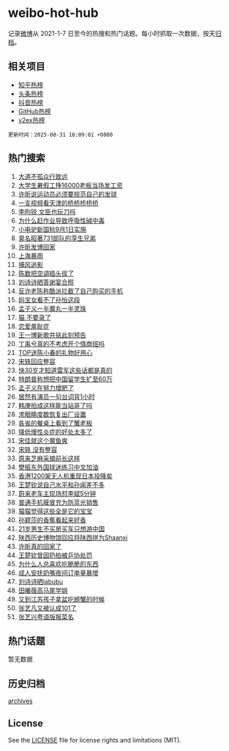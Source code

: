 # weibo-hot-hub

记录[微博](https://www.weibo.com)从 2021-1-7 日至今的热搜和热门话题。每小时抓取一次数据，按天[归档](archives)。

## 相关项目

- [知乎热榜](https://github.com/lonnyzhang423/zhihu-hot-hub)
- [头条热榜](https://github.com/lonnyzhang423/toutiao-hot-hub)
- [抖音热榜](https://github.com/lonnyzhang423/douyin-hot-hub)
- [GitHub热榜](https://github.com/lonnyzhang423/github-hot-hub)
- [v2ex热榜](https://github.com/lonnyzhang423/v2ex-hot-hub)


`更新时间：2025-08-31 18:09:01 +0800`

## 热门搜索

1. [大道不孤众行致远](https://m.weibo.cn/search?containerid=100103type%3D1%26t%3D10%26q%3D%23%E5%A4%A7%E9%81%93%E4%B8%8D%E5%AD%A4%E4%BC%97%E8%A1%8C%E8%87%B4%E8%BF%9C%23&stream_entry_id=51&isnewpage=1&extparam=seat%3D1%26stream_entry_id%3D51%26c_type%3D51%26filter_type%3Drealtimehot%26cate%3D10103%26dgr%3D0%26q%3D%2523%25E5%25A4%25A7%25E9%2581%2593%25E4%25B8%258D%25E5%25AD%25A4%25E4%25BC%2597%25E8%25A1%258C%25E8%2587%25B4%25E8%25BF%259C%2523%26pos%3D0%26display_time%3D1756634939%26pre_seqid%3D175663493971907043411)
1. [大学生暑假工挣16000老板当场发工资](https://m.weibo.cn/search?containerid=100103type%3D1%26t%3D10%26q%3D%23%E5%A4%A7%E5%AD%A6%E7%94%9F%E6%9A%91%E5%81%87%E5%B7%A5%E6%8C%A316000%E8%80%81%E6%9D%BF%E5%BD%93%E5%9C%BA%E5%8F%91%E5%B7%A5%E8%B5%84%23&stream_entry_id=31&isnewpage=1&extparam=seat%3D1%26realpos%3D1%26cate%3D5001%26flag%3D0%26lcate%3D5001%26pos%3D0%26stream_entry_id%3D31%26c_type%3D31%26dgr%3D0%26band_rank%3D1%26q%3D%2523%25E5%25A4%25A7%25E5%25AD%25A6%25E7%2594%259F%25E6%259A%2591%25E5%2581%2587%25E5%25B7%25A5%25E6%258C%25A316000%25E8%2580%2581%25E6%259D%25BF%25E5%25BD%2593%25E5%259C%25BA%25E5%258F%2591%25E5%25B7%25A5%25E8%25B5%2584%2523%26filter_type%3Drealtimehot%26display_time%3D1756634939%26pre_seqid%3D175663493971907043411)
1. [许昕说运动员必须要规范自己的发球](https://m.weibo.cn/search?containerid=100103type%3D1%26t%3D10%26q%3D%23%E8%AE%B8%E6%98%95%E8%AF%B4%E8%BF%90%E5%8A%A8%E5%91%98%E5%BF%85%E9%A1%BB%E8%A6%81%E8%A7%84%E8%8C%83%E8%87%AA%E5%B7%B1%E7%9A%84%E5%8F%91%E7%90%83%23&stream_entry_id=31&isnewpage=1&extparam=seat%3D1%26realpos%3D2%26cate%3D5001%26flag%3D0%26lcate%3D5001%26pos%3D1%26stream_entry_id%3D31%26c_type%3D31%26dgr%3D0%26band_rank%3D2%26q%3D%2523%25E8%25AE%25B8%25E6%2598%2595%25E8%25AF%25B4%25E8%25BF%2590%25E5%258A%25A8%25E5%2591%2598%25E5%25BF%2585%25E9%25A1%25BB%25E8%25A6%2581%25E8%25A7%2584%25E8%258C%2583%25E8%2587%25AA%25E5%25B7%25B1%25E7%259A%2584%25E5%258F%2591%25E7%2590%2583%2523%26filter_type%3Drealtimehot%26display_time%3D1756634939%26pre_seqid%3D175663493971907043411)
1. [一支视频看天津的桥桥桥桥桥](https://m.weibo.cn/search?containerid=100103type%3D1%26t%3D10%26q%3D%23%E4%B8%80%E6%94%AF%E8%A7%86%E9%A2%91%E7%9C%8B%E5%A4%A9%E6%B4%A5%E7%9A%84%E6%A1%A5%E6%A1%A5%E6%A1%A5%E6%A1%A5%E6%A1%A5%23&stream_entry_id=31&isnewpage=1&extparam=seat%3D1%26realpos%3D3%26cate%3D5001%26flag%3D0%26lcate%3D5001%26pos%3D2%26stream_entry_id%3D31%26c_type%3D31%26dgr%3D0%26band_rank%3D3%26q%3D%2523%25E4%25B8%2580%25E6%2594%25AF%25E8%25A7%2586%25E9%25A2%2591%25E7%259C%258B%25E5%25A4%25A9%25E6%25B4%25A5%25E7%259A%2584%25E6%25A1%25A5%25E6%25A1%25A5%25E6%25A1%25A5%25E6%25A1%25A5%25E6%25A1%25A5%2523%26filter_type%3Drealtimehot%26display_time%3D1756634939%26pre_seqid%3D175663493971907043411)
1. [李昀锐 文臣也玩刀吗](https://m.weibo.cn/search?containerid=100103type%3D1%26t%3D10%26q%3D%E6%9D%8E%E6%98%80%E9%94%90+%E6%96%87%E8%87%A3%E4%B9%9F%E7%8E%A9%E5%88%80%E5%90%97&stream_entry_id=31&isnewpage=1&extparam=seat%3D1%26realpos%3D4%26cate%3D5001%26flag%3D1%26lcate%3D5001%26pos%3D3%26stream_entry_id%3D31%26c_type%3D31%26dgr%3D0%26band_rank%3D4%26q%3D%25E6%259D%258E%25E6%2598%2580%25E9%2594%2590%2520%25E6%2596%2587%25E8%2587%25A3%25E4%25B9%259F%25E7%258E%25A9%25E5%2588%2580%25E5%2590%2597%26filter_type%3Drealtimehot%26display_time%3D1756634939%26pre_seqid%3D175663493971907043411)
1. [为什么赶作业导致呼吸性碱中毒](https://m.weibo.cn/search?containerid=100103type%3D1%26t%3D10%26q%3D%23%E4%B8%BA%E4%BB%80%E4%B9%88%E8%B5%B6%E4%BD%9C%E4%B8%9A%E5%AF%BC%E8%87%B4%E5%91%BC%E5%90%B8%E6%80%A7%E7%A2%B1%E4%B8%AD%E6%AF%92%23&stream_entry_id=31&isnewpage=1&extparam=seat%3D1%26realpos%3D5%26cate%3D5001%26flag%3D0%26lcate%3D5001%26pos%3D4%26stream_entry_id%3D31%26c_type%3D31%26dgr%3D0%26band_rank%3D5%26q%3D%2523%25E4%25B8%25BA%25E4%25BB%2580%25E4%25B9%2588%25E8%25B5%25B6%25E4%25BD%259C%25E4%25B8%259A%25E5%25AF%25BC%25E8%2587%25B4%25E5%2591%25BC%25E5%2590%25B8%25E6%2580%25A7%25E7%25A2%25B1%25E4%25B8%25AD%25E6%25AF%2592%2523%26filter_type%3Drealtimehot%26display_time%3D1756634939%26pre_seqid%3D175663493971907043411)
1. [小电驴新国标9月1日实施](https://m.weibo.cn/search?containerid=100103type%3D1%26t%3D10%26q%3D%23%E5%B0%8F%E7%94%B5%E9%A9%B4%E6%96%B0%E5%9B%BD%E6%A0%879%E6%9C%881%E6%97%A5%E5%AE%9E%E6%96%BD%23&stream_entry_id=31&isnewpage=1&extparam=seat%3D1%26realpos%3D6%26cate%3D5001%26flag%3D0%26lcate%3D5001%26pos%3D5%26stream_entry_id%3D31%26c_type%3D31%26dgr%3D0%26band_rank%3D6%26q%3D%2523%25E5%25B0%258F%25E7%2594%25B5%25E9%25A9%25B4%25E6%2596%25B0%25E5%259B%25BD%25E6%25A0%25879%25E6%259C%25881%25E6%2597%25A5%25E5%25AE%259E%25E6%2596%25BD%2523%26filter_type%3Drealtimehot%26display_time%3D1756634939%26pre_seqid%3D175663493971907043411)
1. [臭名昭著731部队的孪生兄弟](https://m.weibo.cn/search?containerid=100103type%3D1%26t%3D10%26q%3D%23%E8%87%AD%E5%90%8D%E6%98%AD%E8%91%97731%E9%83%A8%E9%98%9F%E7%9A%84%E5%AD%AA%E7%94%9F%E5%85%84%E5%BC%9F%23&stream_entry_id=31&isnewpage=1&extparam=seat%3D1%26realpos%3D7%26cate%3D5001%26flag%3D1%26lcate%3D5001%26pos%3D6%26stream_entry_id%3D31%26c_type%3D31%26dgr%3D0%26band_rank%3D7%26q%3D%2523%25E8%2587%25AD%25E5%2590%258D%25E6%2598%25AD%25E8%2591%2597731%25E9%2583%25A8%25E9%2598%259F%25E7%259A%2584%25E5%25AD%25AA%25E7%2594%259F%25E5%2585%2584%25E5%25BC%259F%2523%26filter_type%3Drealtimehot%26display_time%3D1756634939%26pre_seqid%3D175663493971907043411)
1. [许昕发博回家](https://m.weibo.cn/search?containerid=100103type%3D1%26t%3D10%26q%3D%23%E8%AE%B8%E6%98%95%E5%8F%91%E5%8D%9A%E5%9B%9E%E5%AE%B6%23&stream_entry_id=31&isnewpage=1&extparam=seat%3D1%26realpos%3D8%26cate%3D5001%26flag%3D0%26lcate%3D5001%26pos%3D7%26stream_entry_id%3D31%26c_type%3D31%26dgr%3D0%26band_rank%3D8%26q%3D%2523%25E8%25AE%25B8%25E6%2598%2595%25E5%258F%2591%25E5%258D%259A%25E5%259B%259E%25E5%25AE%25B6%2523%26filter_type%3Drealtimehot%26display_time%3D1756634939%26pre_seqid%3D175663493971907043411)
1. [上海暴雨](https://m.weibo.cn/search?containerid=100103type%3D1%26t%3D10%26q%3D%E4%B8%8A%E6%B5%B7%E6%9A%B4%E9%9B%A8&stream_entry_id=31&isnewpage=1&extparam=seat%3D1%26realpos%3D9%26cate%3D5001%26flag%3D0%26lcate%3D5001%26pos%3D8%26stream_entry_id%3D31%26c_type%3D31%26dgr%3D0%26band_rank%3D9%26q%3D%25E4%25B8%258A%25E6%25B5%25B7%25E6%259A%25B4%25E9%259B%25A8%26filter_type%3Drealtimehot%26display_time%3D1756634939%26pre_seqid%3D175663493971907043411)
1. [捕风追影](https://m.weibo.cn/search?containerid=100103type%3D1%26t%3D10%26q%3D%E6%8D%95%E9%A3%8E%E8%BF%BD%E5%BD%B1&stream_entry_id=31&isnewpage=1&extparam=seat%3D1%26realpos%3D10%26cate%3D5001%26flag%3D1%26lcate%3D5001%26pos%3D9%26stream_entry_id%3D31%26c_type%3D31%26dgr%3D0%26band_rank%3D10%26q%3D%25E6%258D%2595%25E9%25A3%258E%25E8%25BF%25BD%25E5%25BD%25B1%26filter_type%3Drealtimehot%26display_time%3D1756634939%26pre_seqid%3D175663493971907043411)
1. [陈数把空调插头拔了](https://m.weibo.cn/search?containerid=100103type%3D1%26t%3D10%26q%3D%23%E9%99%88%E6%95%B0%E6%8A%8A%E7%A9%BA%E8%B0%83%E6%8F%92%E5%A4%B4%E6%8B%94%E4%BA%86%23&stream_entry_id=31&isnewpage=1&extparam=seat%3D1%26realpos%3D11%26cate%3D5001%26flag%3D2%26lcate%3D5001%26pos%3D10%26stream_entry_id%3D31%26c_type%3D31%26dgr%3D0%26band_rank%3D11%26q%3D%2523%25E9%2599%2588%25E6%2595%25B0%25E6%258A%258A%25E7%25A9%25BA%25E8%25B0%2583%25E6%258F%2592%25E5%25A4%25B4%25E6%258B%2594%25E4%25BA%2586%2523%26filter_type%3Drealtimehot%26display_time%3D1756634939%26pre_seqid%3D175663493971907043411)
1. [刘诗诗晒答谢宴合照](https://m.weibo.cn/search?containerid=100103type%3D1%26t%3D10%26q%3D%E5%88%98%E8%AF%97%E8%AF%97%E6%99%92%E7%AD%94%E8%B0%A2%E5%AE%B4%E5%90%88%E7%85%A7&stream_entry_id=31&isnewpage=1&extparam=seat%3D1%26realpos%3D12%26cate%3D5001%26flag%3D0%26lcate%3D5001%26pos%3D11%26stream_entry_id%3D31%26c_type%3D31%26dgr%3D0%26band_rank%3D12%26q%3D%25E5%2588%2598%25E8%25AF%2597%25E8%25AF%2597%25E6%2599%2592%25E7%25AD%2594%25E8%25B0%25A2%25E5%25AE%25B4%25E5%2590%2588%25E7%2585%25A7%26filter_type%3Drealtimehot%26display_time%3D1756634939%26pre_seqid%3D175663493971907043411)
1. [反诈老陈称酷派拦截了自己购买的手机](https://m.weibo.cn/search?containerid=100103type%3D1%26t%3D10%26q%3D%23%E5%8F%8D%E8%AF%88%E8%80%81%E9%99%88%E7%A7%B0%E9%85%B7%E6%B4%BE%E6%8B%A6%E6%88%AA%E4%BA%86%E8%87%AA%E5%B7%B1%E8%B4%AD%E4%B9%B0%E7%9A%84%E6%89%8B%E6%9C%BA%23&stream_entry_id=31&isnewpage=1&extparam=seat%3D1%26realpos%3D13%26cate%3D5001%26flag%3D1%26lcate%3D5001%26pos%3D12%26stream_entry_id%3D31%26c_type%3D31%26dgr%3D0%26band_rank%3D13%26q%3D%2523%25E5%258F%258D%25E8%25AF%2588%25E8%2580%2581%25E9%2599%2588%25E7%25A7%25B0%25E9%2585%25B7%25E6%25B4%25BE%25E6%258B%25A6%25E6%2588%25AA%25E4%25BA%2586%25E8%2587%25AA%25E5%25B7%25B1%25E8%25B4%25AD%25E4%25B9%25B0%25E7%259A%2584%25E6%2589%258B%25E6%259C%25BA%2523%26filter_type%3Drealtimehot%26display_time%3D1756634939%26pre_seqid%3D175663493971907043411)
1. [妈宝女看不了孙怡这段](https://m.weibo.cn/search?containerid=100103type%3D1%26t%3D10%26q%3D%E5%A6%88%E5%AE%9D%E5%A5%B3%E7%9C%8B%E4%B8%8D%E4%BA%86%E5%AD%99%E6%80%A1%E8%BF%99%E6%AE%B5&stream_entry_id=31&isnewpage=1&extparam=seat%3D1%26realpos%3D14%26cate%3D5001%26flag%3D2%26lcate%3D5001%26pos%3D13%26stream_entry_id%3D31%26c_type%3D31%26dgr%3D0%26band_rank%3D14%26q%3D%25E5%25A6%2588%25E5%25AE%259D%25E5%25A5%25B3%25E7%259C%258B%25E4%25B8%258D%25E4%25BA%2586%25E5%25AD%2599%25E6%2580%25A1%25E8%25BF%2599%25E6%25AE%25B5%26filter_type%3Drealtimehot%26display_time%3D1756634939%26pre_seqid%3D175663493971907043411)
1. [孟子义一半魔丸一半灵珠](https://m.weibo.cn/search?containerid=100103type%3D1%26t%3D10%26q%3D%E5%AD%9F%E5%AD%90%E4%B9%89%E4%B8%80%E5%8D%8A%E9%AD%94%E4%B8%B8%E4%B8%80%E5%8D%8A%E7%81%B5%E7%8F%A0&stream_entry_id=31&isnewpage=1&extparam=seat%3D1%26realpos%3D15%26cate%3D5001%26flag%3D1%26lcate%3D5001%26pos%3D14%26stream_entry_id%3D31%26c_type%3D31%26dgr%3D0%26band_rank%3D15%26q%3D%25E5%25AD%259F%25E5%25AD%2590%25E4%25B9%2589%25E4%25B8%2580%25E5%258D%258A%25E9%25AD%2594%25E4%25B8%25B8%25E4%25B8%2580%25E5%258D%258A%25E7%2581%25B5%25E7%258F%25A0%26filter_type%3Drealtimehot%26display_time%3D1756634939%26pre_seqid%3D175663493971907043411)
1. [猫 不要录了](https://m.weibo.cn/search?containerid=100103type%3D1%26t%3D10%26q%3D%E7%8C%AB+%E4%B8%8D%E8%A6%81%E5%BD%95%E4%BA%86&stream_entry_id=31&isnewpage=1&extparam=seat%3D1%26realpos%3D16%26cate%3D5001%26flag%3D1%26lcate%3D5001%26pos%3D15%26stream_entry_id%3D31%26c_type%3D31%26dgr%3D0%26band_rank%3D16%26q%3D%25E7%258C%25AB%2520%25E4%25B8%258D%25E8%25A6%2581%25E5%25BD%2595%25E4%25BA%2586%26filter_type%3Drealtimehot%26display_time%3D1756634939%26pre_seqid%3D175663493971907043411)
1. [恋爱羞耻症](https://m.weibo.cn/search?containerid=100103type%3D1%26t%3D10%26q%3D%E6%81%8B%E7%88%B1%E7%BE%9E%E8%80%BB%E7%97%87&stream_entry_id=31&isnewpage=1&extparam=seat%3D1%26realpos%3D17%26cate%3D5001%26flag%3D0%26lcate%3D5001%26pos%3D16%26stream_entry_id%3D31%26c_type%3D31%26dgr%3D0%26band_rank%3D17%26q%3D%25E6%2581%258B%25E7%2588%25B1%25E7%25BE%259E%25E8%2580%25BB%25E7%2597%2587%26filter_type%3Drealtimehot%26display_time%3D1756634939%26pre_seqid%3D175663493971907043411)
1. [王一博新歌共铭此刻预告](https://m.weibo.cn/search?containerid=100103type%3D1%26t%3D10%26q%3D%23%E7%8E%8B%E4%B8%80%E5%8D%9A%E6%96%B0%E6%AD%8C%E5%85%B1%E9%93%AD%E6%AD%A4%E5%88%BB%E9%A2%84%E5%91%8A%23&stream_entry_id=31&isnewpage=1&extparam=seat%3D1%26realpos%3D18%26cate%3D5001%26flag%3D1%26lcate%3D5001%26pos%3D17%26stream_entry_id%3D31%26c_type%3D31%26dgr%3D0%26band_rank%3D18%26q%3D%2523%25E7%258E%258B%25E4%25B8%2580%25E5%258D%259A%25E6%2596%25B0%25E6%25AD%258C%25E5%2585%25B1%25E9%2593%25AD%25E6%25AD%25A4%25E5%2588%25BB%25E9%25A2%2584%25E5%2591%258A%2523%26filter_type%3Drealtimehot%26display_time%3D1756634939%26pre_seqid%3D175663493971907043411)
1. [丁禹兮真的不考虑开个情商班吗](https://m.weibo.cn/search?containerid=100103type%3D1%26t%3D10%26q%3D%E4%B8%81%E7%A6%B9%E5%85%AE%E7%9C%9F%E7%9A%84%E4%B8%8D%E8%80%83%E8%99%91%E5%BC%80%E4%B8%AA%E6%83%85%E5%95%86%E7%8F%AD%E5%90%97&stream_entry_id=31&isnewpage=1&extparam=seat%3D1%26realpos%3D19%26cate%3D5001%26flag%3D0%26lcate%3D5001%26pos%3D18%26stream_entry_id%3D31%26c_type%3D31%26dgr%3D0%26band_rank%3D19%26q%3D%25E4%25B8%2581%25E7%25A6%25B9%25E5%2585%25AE%25E7%259C%259F%25E7%259A%2584%25E4%25B8%258D%25E8%2580%2583%25E8%2599%2591%25E5%25BC%2580%25E4%25B8%25AA%25E6%2583%2585%25E5%2595%2586%25E7%258F%25AD%25E5%2590%2597%26filter_type%3Drealtimehot%26display_time%3D1756634939%26pre_seqid%3D175663493971907043411)
1. [TOP送陈小春的礼物好用心](https://m.weibo.cn/search?containerid=100103type%3D1%26t%3D10%26q%3DTOP%E9%80%81%E9%99%88%E5%B0%8F%E6%98%A5%E7%9A%84%E7%A4%BC%E7%89%A9%E5%A5%BD%E7%94%A8%E5%BF%83&stream_entry_id=31&isnewpage=1&extparam=seat%3D1%26realpos%3D20%26cate%3D5001%26flag%3D1%26lcate%3D5001%26pos%3D19%26stream_entry_id%3D31%26c_type%3D31%26dgr%3D0%26band_rank%3D20%26q%3DTOP%25E9%2580%2581%25E9%2599%2588%25E5%25B0%258F%25E6%2598%25A5%25E7%259A%2584%25E7%25A4%25BC%25E7%2589%25A9%25E5%25A5%25BD%25E7%2594%25A8%25E5%25BF%2583%26filter_type%3Drealtimehot%26display_time%3D1756634939%26pre_seqid%3D175663493971907043411)
1. [宋轶回应整容](https://m.weibo.cn/search?containerid=100103type%3D1%26t%3D10%26q%3D%E5%AE%8B%E8%BD%B6%E5%9B%9E%E5%BA%94%E6%95%B4%E5%AE%B9&stream_entry_id=31&isnewpage=1&extparam=seat%3D1%26realpos%3D21%26cate%3D5001%26flag%3D1%26lcate%3D5001%26pos%3D20%26stream_entry_id%3D31%26c_type%3D31%26dgr%3D0%26band_rank%3D21%26q%3D%25E5%25AE%258B%25E8%25BD%25B6%25E5%259B%259E%25E5%25BA%2594%25E6%2595%25B4%25E5%25AE%25B9%26filter_type%3Drealtimehot%26display_time%3D1756634939%26pre_seqid%3D175663493971907043411)
1. [快30岁才知道雷军这些话都是真的](https://m.weibo.cn/search?containerid=100103type%3D1%26t%3D10%26q%3D%E5%BF%AB30%E5%B2%81%E6%89%8D%E7%9F%A5%E9%81%93%E9%9B%B7%E5%86%9B%E8%BF%99%E4%BA%9B%E8%AF%9D%E9%83%BD%E6%98%AF%E7%9C%9F%E7%9A%84&stream_entry_id=31&isnewpage=1&extparam=seat%3D1%26realpos%3D22%26cate%3D5001%26flag%3D1%26lcate%3D5001%26pos%3D21%26stream_entry_id%3D31%26c_type%3D31%26dgr%3D0%26band_rank%3D22%26q%3D%25E5%25BF%25AB30%25E5%25B2%2581%25E6%2589%258D%25E7%259F%25A5%25E9%2581%2593%25E9%259B%25B7%25E5%2586%259B%25E8%25BF%2599%25E4%25BA%259B%25E8%25AF%259D%25E9%2583%25BD%25E6%2598%25AF%25E7%259C%259F%25E7%259A%2584%26filter_type%3Drealtimehot%26display_time%3D1756634939%26pre_seqid%3D175663493971907043411)
1. [特朗普称想把中国留学生扩至60万](https://m.weibo.cn/search?containerid=100103type%3D1%26t%3D10%26q%3D%23%E7%89%B9%E6%9C%97%E6%99%AE%E7%A7%B0%E6%83%B3%E6%8A%8A%E4%B8%AD%E5%9B%BD%E7%95%99%E5%AD%A6%E7%94%9F%E6%89%A9%E8%87%B360%E4%B8%87%23&stream_entry_id=31&isnewpage=1&extparam=seat%3D1%26realpos%3D23%26cate%3D5001%26flag%3D0%26lcate%3D5001%26pos%3D22%26stream_entry_id%3D31%26c_type%3D31%26dgr%3D0%26band_rank%3D23%26q%3D%2523%25E7%2589%25B9%25E6%259C%2597%25E6%2599%25AE%25E7%25A7%25B0%25E6%2583%25B3%25E6%258A%258A%25E4%25B8%25AD%25E5%259B%25BD%25E7%2595%2599%25E5%25AD%25A6%25E7%2594%259F%25E6%2589%25A9%25E8%2587%25B360%25E4%25B8%2587%2523%26filter_type%3Drealtimehot%26display_time%3D1756634939%26pre_seqid%3D175663493971907043411)
1. [孟子义在努力增肥了](https://m.weibo.cn/search?containerid=100103type%3D1%26t%3D10%26q%3D%23%E5%AD%9F%E5%AD%90%E4%B9%89%E5%9C%A8%E5%8A%AA%E5%8A%9B%E5%A2%9E%E8%82%A5%E4%BA%86%23&stream_entry_id=31&isnewpage=1&extparam=seat%3D1%26realpos%3D24%26cate%3D5001%26flag%3D1%26lcate%3D5001%26pos%3D23%26stream_entry_id%3D31%26c_type%3D31%26dgr%3D0%26band_rank%3D24%26q%3D%2523%25E5%25AD%259F%25E5%25AD%2590%25E4%25B9%2589%25E5%259C%25A8%25E5%258A%25AA%25E5%258A%259B%25E5%25A2%259E%25E8%2582%25A5%25E4%25BA%2586%2523%26filter_type%3Drealtimehot%26display_time%3D1756634939%26pre_seqid%3D175663493971907043411)
1. [居然有演员一句台词背1小时](https://m.weibo.cn/search?containerid=100103type%3D1%26t%3D10%26q%3D%23%E5%B1%85%E7%84%B6%E6%9C%89%E6%BC%94%E5%91%98%E4%B8%80%E5%8F%A5%E5%8F%B0%E8%AF%8D%E8%83%8C1%E5%B0%8F%E6%97%B6%23&stream_entry_id=31&isnewpage=1&extparam=seat%3D1%26realpos%3D25%26cate%3D5001%26flag%3D0%26lcate%3D5001%26pos%3D24%26stream_entry_id%3D31%26c_type%3D31%26dgr%3D0%26band_rank%3D25%26q%3D%2523%25E5%25B1%2585%25E7%2584%25B6%25E6%259C%2589%25E6%25BC%2594%25E5%2591%2598%25E4%25B8%2580%25E5%258F%25A5%25E5%258F%25B0%25E8%25AF%258D%25E8%2583%258C1%25E5%25B0%258F%25E6%2597%25B6%2523%26filter_type%3Drealtimehot%26display_time%3D1756634939%26pre_seqid%3D175663493971907043411)
1. [韩庚拍成这样能当站哥了吗](https://m.weibo.cn/search?containerid=100103type%3D1%26t%3D10%26q%3D%E9%9F%A9%E5%BA%9A%E6%8B%8D%E6%88%90%E8%BF%99%E6%A0%B7%E8%83%BD%E5%BD%93%E7%AB%99%E5%93%A5%E4%BA%86%E5%90%97&stream_entry_id=31&isnewpage=1&extparam=seat%3D1%26realpos%3D26%26cate%3D5001%26flag%3D1%26lcate%3D5001%26pos%3D25%26stream_entry_id%3D31%26c_type%3D31%26dgr%3D0%26band_rank%3D26%26q%3D%25E9%259F%25A9%25E5%25BA%259A%25E6%258B%258D%25E6%2588%2590%25E8%25BF%2599%25E6%25A0%25B7%25E8%2583%25BD%25E5%25BD%2593%25E7%25AB%2599%25E5%2593%25A5%25E4%25BA%2586%25E5%2590%2597%26filter_type%3Drealtimehot%26display_time%3D1756634939%26pre_seqid%3D175663493971907043411)
1. [求眼睛度数恢复出厂设置](https://m.weibo.cn/search?containerid=100103type%3D1%26t%3D10%26q%3D%E6%B1%82%E7%9C%BC%E7%9D%9B%E5%BA%A6%E6%95%B0%E6%81%A2%E5%A4%8D%E5%87%BA%E5%8E%82%E8%AE%BE%E7%BD%AE&stream_entry_id=31&isnewpage=1&extparam=seat%3D1%26realpos%3D27%26cate%3D5001%26flag%3D1%26lcate%3D5001%26pos%3D26%26stream_entry_id%3D31%26c_type%3D31%26dgr%3D0%26band_rank%3D27%26q%3D%25E6%25B1%2582%25E7%259C%25BC%25E7%259D%259B%25E5%25BA%25A6%25E6%2595%25B0%25E6%2581%25A2%25E5%25A4%258D%25E5%2587%25BA%25E5%258E%2582%25E8%25AE%25BE%25E7%25BD%25AE%26filter_type%3Drealtimehot%26display_time%3D1756634939%26pre_seqid%3D175663493971907043411)
1. [各省的餐桌上看到了蟹老板](https://m.weibo.cn/search?containerid=100103type%3D1%26t%3D10%26q%3D%E5%90%84%E7%9C%81%E7%9A%84%E9%A4%90%E6%A1%8C%E4%B8%8A%E7%9C%8B%E5%88%B0%E4%BA%86%E8%9F%B9%E8%80%81%E6%9D%BF&stream_entry_id=31&isnewpage=1&extparam=seat%3D1%26realpos%3D28%26cate%3D5001%26flag%3D1%26lcate%3D5001%26pos%3D27%26stream_entry_id%3D31%26c_type%3D31%26dgr%3D0%26band_rank%3D28%26q%3D%25E5%2590%2584%25E7%259C%2581%25E7%259A%2584%25E9%25A4%2590%25E6%25A1%258C%25E4%25B8%258A%25E7%259C%258B%25E5%2588%25B0%25E4%25BA%2586%25E8%259F%25B9%25E8%2580%2581%25E6%259D%25BF%26filter_type%3Drealtimehot%26display_time%3D1756634939%26pre_seqid%3D175663493971907043411)
1. [降低慢性炎症的好处太多了](https://m.weibo.cn/search?containerid=100103type%3D1%26t%3D10%26q%3D%23%E9%99%8D%E4%BD%8E%E6%85%A2%E6%80%A7%E7%82%8E%E7%97%87%E7%9A%84%E5%A5%BD%E5%A4%84%E5%A4%AA%E5%A4%9A%E4%BA%86%23&stream_entry_id=31&isnewpage=1&extparam=seat%3D1%26realpos%3D29%26cate%3D5001%26flag%3D0%26lcate%3D5001%26pos%3D28%26stream_entry_id%3D31%26c_type%3D31%26dgr%3D0%26band_rank%3D29%26q%3D%2523%25E9%2599%258D%25E4%25BD%258E%25E6%2585%25A2%25E6%2580%25A7%25E7%2582%258E%25E7%2597%2587%25E7%259A%2584%25E5%25A5%25BD%25E5%25A4%2584%25E5%25A4%25AA%25E5%25A4%259A%25E4%25BA%2586%2523%26filter_type%3Drealtimehot%26display_time%3D1756634939%26pre_seqid%3D175663493971907043411)
1. [宋佳就这个魔鱼爽](https://m.weibo.cn/search?containerid=100103type%3D1%26t%3D10%26q%3D%E5%AE%8B%E4%BD%B3%E5%B0%B1%E8%BF%99%E4%B8%AA%E9%AD%94%E9%B1%BC%E7%88%BD&stream_entry_id=31&isnewpage=1&extparam=seat%3D1%26realpos%3D30%26cate%3D5001%26flag%3D1%26lcate%3D5001%26pos%3D29%26stream_entry_id%3D31%26c_type%3D31%26dgr%3D0%26band_rank%3D30%26q%3D%25E5%25AE%258B%25E4%25BD%25B3%25E5%25B0%25B1%25E8%25BF%2599%25E4%25B8%25AA%25E9%25AD%2594%25E9%25B1%25BC%25E7%2588%25BD%26filter_type%3Drealtimehot%26display_time%3D1756634939%26pre_seqid%3D175663493971907043411)
1. [宋轶 没有整容](https://m.weibo.cn/search?containerid=100103type%3D1%26t%3D10%26q%3D%E5%AE%8B%E8%BD%B6+%E6%B2%A1%E6%9C%89%E6%95%B4%E5%AE%B9&stream_entry_id=31&isnewpage=1&extparam=seat%3D1%26realpos%3D31%26cate%3D5001%26flag%3D1%26lcate%3D5001%26pos%3D30%26stream_entry_id%3D31%26c_type%3D31%26dgr%3D0%26band_rank%3D31%26q%3D%25E5%25AE%258B%25E8%25BD%25B6%2520%25E6%25B2%25A1%25E6%259C%2589%25E6%2595%25B4%25E5%25AE%25B9%26filter_type%3Drealtimehot%26display_time%3D1756634939%26pre_seqid%3D175663493971907043411)
1. [原来芝麻采摘前长这样](https://m.weibo.cn/search?containerid=100103type%3D1%26t%3D10%26q%3D%E5%8E%9F%E6%9D%A5%E8%8A%9D%E9%BA%BB%E9%87%87%E6%91%98%E5%89%8D%E9%95%BF%E8%BF%99%E6%A0%B7&stream_entry_id=31&isnewpage=1&extparam=seat%3D1%26realpos%3D32%26cate%3D5001%26flag%3D0%26lcate%3D5001%26pos%3D31%26stream_entry_id%3D31%26c_type%3D31%26dgr%3D0%26band_rank%3D32%26q%3D%25E5%258E%259F%25E6%259D%25A5%25E8%258A%259D%25E9%25BA%25BB%25E9%2587%2587%25E6%2591%2598%25E5%2589%258D%25E9%2595%25BF%25E8%25BF%2599%25E6%25A0%25B7%26filter_type%3Drealtimehot%26display_time%3D1756634939%26pre_seqid%3D175663493971907043411)
1. [樊振东外国球迷练习中文加油](https://m.weibo.cn/search?containerid=100103type%3D1%26t%3D10%26q%3D%E6%A8%8A%E6%8C%AF%E4%B8%9C%E5%A4%96%E5%9B%BD%E7%90%83%E8%BF%B7%E7%BB%83%E4%B9%A0%E4%B8%AD%E6%96%87%E5%8A%A0%E6%B2%B9&stream_entry_id=31&isnewpage=1&extparam=seat%3D1%26realpos%3D33%26cate%3D5001%26flag%3D1%26lcate%3D5001%26pos%3D32%26stream_entry_id%3D31%26c_type%3D31%26dgr%3D0%26band_rank%3D33%26q%3D%25E6%25A8%258A%25E6%258C%25AF%25E4%25B8%259C%25E5%25A4%2596%25E5%259B%25BD%25E7%2590%2583%25E8%25BF%25B7%25E7%25BB%2583%25E4%25B9%25A0%25E4%25B8%25AD%25E6%2596%2587%25E5%258A%25A0%25E6%25B2%25B9%26filter_type%3Drealtimehot%26display_time%3D1756634939%26pre_seqid%3D175663493971907043411)
1. [香港1200架无人机重现日本投降矣](https://m.weibo.cn/search?containerid=100103type%3D1%26t%3D10%26q%3D%23%E9%A6%99%E6%B8%AF1200%E6%9E%B6%E6%97%A0%E4%BA%BA%E6%9C%BA%E9%87%8D%E7%8E%B0%E6%97%A5%E6%9C%AC%E6%8A%95%E9%99%8D%E7%9F%A3%23&stream_entry_id=31&isnewpage=1&extparam=seat%3D1%26realpos%3D34%26cate%3D5001%26flag%3D0%26lcate%3D5001%26pos%3D33%26stream_entry_id%3D31%26c_type%3D31%26dgr%3D0%26band_rank%3D34%26q%3D%2523%25E9%25A6%2599%25E6%25B8%25AF1200%25E6%259E%25B6%25E6%2597%25A0%25E4%25BA%25BA%25E6%259C%25BA%25E9%2587%258D%25E7%258E%25B0%25E6%2597%25A5%25E6%259C%25AC%25E6%258A%2595%25E9%2599%258D%25E7%259F%25A3%2523%26filter_type%3Drealtimehot%26display_time%3D1756634939%26pre_seqid%3D175663493971907043411)
1. [王楚钦说自己水平和孙闻差不多](https://m.weibo.cn/search?containerid=100103type%3D1%26t%3D10%26q%3D%E7%8E%8B%E6%A5%9A%E9%92%A6%E8%AF%B4%E8%87%AA%E5%B7%B1%E6%B0%B4%E5%B9%B3%E5%92%8C%E5%AD%99%E9%97%BB%E5%B7%AE%E4%B8%8D%E5%A4%9A&stream_entry_id=31&isnewpage=1&extparam=seat%3D1%26realpos%3D35%26cate%3D5001%26flag%3D0%26lcate%3D5001%26pos%3D34%26stream_entry_id%3D31%26c_type%3D31%26dgr%3D0%26band_rank%3D35%26q%3D%25E7%258E%258B%25E6%25A5%259A%25E9%2592%25A6%25E8%25AF%25B4%25E8%2587%25AA%25E5%25B7%25B1%25E6%25B0%25B4%25E5%25B9%25B3%25E5%2592%258C%25E5%25AD%2599%25E9%2597%25BB%25E5%25B7%25AE%25E4%25B8%258D%25E5%25A4%259A%26filter_type%3Drealtimehot%26display_time%3D1756634939%26pre_seqid%3D175663493971907043411)
1. [蔚来老车主现场怼李斌5分钟](https://m.weibo.cn/search?containerid=100103type%3D1%26t%3D10%26q%3D%23%E8%94%9A%E6%9D%A5%E8%80%81%E8%BD%A6%E4%B8%BB%E7%8E%B0%E5%9C%BA%E6%80%BC%E6%9D%8E%E6%96%8C5%E5%88%86%E9%92%9F%23&stream_entry_id=31&isnewpage=1&extparam=seat%3D1%26realpos%3D36%26cate%3D5001%26flag%3D1%26lcate%3D5001%26pos%3D35%26stream_entry_id%3D31%26c_type%3D31%26dgr%3D0%26band_rank%3D36%26q%3D%2523%25E8%2594%259A%25E6%259D%25A5%25E8%2580%2581%25E8%25BD%25A6%25E4%25B8%25BB%25E7%258E%25B0%25E5%259C%25BA%25E6%2580%25BC%25E6%259D%258E%25E6%2596%258C5%25E5%2588%2586%25E9%2592%259F%2523%26filter_type%3Drealtimehot%26display_time%3D1756634939%26pre_seqid%3D175663493971907043411)
1. [普通手机膜冒充为防蓝光销售](https://m.weibo.cn/search?containerid=100103type%3D1%26t%3D10%26q%3D%23%E6%99%AE%E9%80%9A%E6%89%8B%E6%9C%BA%E8%86%9C%E5%86%92%E5%85%85%E4%B8%BA%E9%98%B2%E8%93%9D%E5%85%89%E9%94%80%E5%94%AE%23&stream_entry_id=31&isnewpage=1&extparam=seat%3D1%26realpos%3D37%26cate%3D5001%26flag%3D1%26lcate%3D5001%26pos%3D36%26stream_entry_id%3D31%26c_type%3D31%26dgr%3D0%26band_rank%3D37%26q%3D%2523%25E6%2599%25AE%25E9%2580%259A%25E6%2589%258B%25E6%259C%25BA%25E8%2586%259C%25E5%2586%2592%25E5%2585%2585%25E4%25B8%25BA%25E9%2598%25B2%25E8%2593%259D%25E5%2585%2589%25E9%2594%2580%25E5%2594%25AE%2523%26filter_type%3Drealtimehot%26display_time%3D1756634939%26pre_seqid%3D175663493971907043411)
1. [猫猫觉得这些全是它的宝宝](https://m.weibo.cn/search?containerid=100103type%3D1%26t%3D10%26q%3D%23%E7%8C%AB%E7%8C%AB%E8%A7%89%E5%BE%97%E8%BF%99%E4%BA%9B%E5%85%A8%E6%98%AF%E5%AE%83%E7%9A%84%E5%AE%9D%E5%AE%9D%23&stream_entry_id=31&isnewpage=1&extparam=seat%3D1%26realpos%3D38%26cate%3D5001%26flag%3D1%26lcate%3D5001%26pos%3D37%26stream_entry_id%3D31%26c_type%3D31%26dgr%3D0%26band_rank%3D38%26q%3D%2523%25E7%258C%25AB%25E7%258C%25AB%25E8%25A7%2589%25E5%25BE%2597%25E8%25BF%2599%25E4%25BA%259B%25E5%2585%25A8%25E6%2598%25AF%25E5%25AE%2583%25E7%259A%2584%25E5%25AE%259D%25E5%25AE%259D%2523%26filter_type%3Drealtimehot%26display_time%3D1756634939%26pre_seqid%3D175663493971907043411)
1. [孙颖莎的香蕉看起来好香](https://m.weibo.cn/search?containerid=100103type%3D1%26t%3D10%26q%3D%E5%AD%99%E9%A2%96%E8%8E%8E%E7%9A%84%E9%A6%99%E8%95%89%E7%9C%8B%E8%B5%B7%E6%9D%A5%E5%A5%BD%E9%A6%99&stream_entry_id=31&isnewpage=1&extparam=seat%3D1%26realpos%3D39%26cate%3D5001%26flag%3D1%26lcate%3D5001%26pos%3D38%26stream_entry_id%3D31%26c_type%3D31%26dgr%3D0%26band_rank%3D39%26q%3D%25E5%25AD%2599%25E9%25A2%2596%25E8%258E%258E%25E7%259A%2584%25E9%25A6%2599%25E8%2595%2589%25E7%259C%258B%25E8%25B5%25B7%25E6%259D%25A5%25E5%25A5%25BD%25E9%25A6%2599%26filter_type%3Drealtimehot%26display_time%3D1756634939%26pre_seqid%3D175663493971907043411)
1. [21岁男生不买房买车只想游中国](https://m.weibo.cn/search?containerid=100103type%3D1%26t%3D10%26q%3D%2321%E5%B2%81%E7%94%B7%E7%94%9F%E4%B8%8D%E4%B9%B0%E6%88%BF%E4%B9%B0%E8%BD%A6%E5%8F%AA%E6%83%B3%E6%B8%B8%E4%B8%AD%E5%9B%BD%23&stream_entry_id=31&isnewpage=1&extparam=seat%3D1%26realpos%3D40%26cate%3D5001%26flag%3D1%26lcate%3D5001%26pos%3D39%26stream_entry_id%3D31%26c_type%3D31%26dgr%3D0%26band_rank%3D40%26q%3D%252321%25E5%25B2%2581%25E7%2594%25B7%25E7%2594%259F%25E4%25B8%258D%25E4%25B9%25B0%25E6%2588%25BF%25E4%25B9%25B0%25E8%25BD%25A6%25E5%258F%25AA%25E6%2583%25B3%25E6%25B8%25B8%25E4%25B8%25AD%25E5%259B%25BD%2523%26filter_type%3Drealtimehot%26display_time%3D1756634939%26pre_seqid%3D175663493971907043411)
1. [陕西历史博物馆回应将陕西拼为Shaanxi](https://m.weibo.cn/search?containerid=100103type%3D1%26t%3D10%26q%3D%23%E9%99%95%E8%A5%BF%E5%8E%86%E5%8F%B2%E5%8D%9A%E7%89%A9%E9%A6%86%E5%9B%9E%E5%BA%94%E5%B0%86%E9%99%95%E8%A5%BF%E6%8B%BC%E4%B8%BAShaanxi%23&stream_entry_id=31&isnewpage=1&extparam=seat%3D1%26realpos%3D41%26cate%3D5001%26flag%3D0%26lcate%3D5001%26pos%3D40%26stream_entry_id%3D31%26c_type%3D31%26dgr%3D0%26band_rank%3D41%26q%3D%2523%25E9%2599%2595%25E8%25A5%25BF%25E5%258E%2586%25E5%258F%25B2%25E5%258D%259A%25E7%2589%25A9%25E9%25A6%2586%25E5%259B%259E%25E5%25BA%2594%25E5%25B0%2586%25E9%2599%2595%25E8%25A5%25BF%25E6%258B%25BC%25E4%25B8%25BAShaanxi%2523%26filter_type%3Drealtimehot%26display_time%3D1756634939%26pre_seqid%3D175663493971907043411)
1. [许昕真的回家了](https://m.weibo.cn/search?containerid=100103type%3D1%26t%3D10%26q%3D%23%E8%AE%B8%E6%98%95%E7%9C%9F%E7%9A%84%E5%9B%9E%E5%AE%B6%E4%BA%86%23&stream_entry_id=31&isnewpage=1&extparam=seat%3D1%26realpos%3D42%26cate%3D5001%26flag%3D1%26lcate%3D5001%26pos%3D41%26stream_entry_id%3D31%26c_type%3D31%26dgr%3D0%26band_rank%3D42%26q%3D%2523%25E8%25AE%25B8%25E6%2598%2595%25E7%259C%259F%25E7%259A%2584%25E5%259B%259E%25E5%25AE%25B6%25E4%25BA%2586%2523%26filter_type%3Drealtimehot%26display_time%3D1756634939%26pre_seqid%3D175663493971907043411)
1. [王楚钦曾因扔拍被乒协处罚](https://m.weibo.cn/search?containerid=100103type%3D1%26t%3D10%26q%3D%23%E7%8E%8B%E6%A5%9A%E9%92%A6%E6%9B%BE%E5%9B%A0%E6%89%94%E6%8B%8D%E8%A2%AB%E4%B9%92%E5%8D%8F%E5%A4%84%E7%BD%9A%23&stream_entry_id=31&isnewpage=1&extparam=seat%3D1%26realpos%3D43%26cate%3D5001%26flag%3D0%26lcate%3D5001%26pos%3D42%26stream_entry_id%3D31%26c_type%3D31%26dgr%3D0%26band_rank%3D43%26q%3D%2523%25E7%258E%258B%25E6%25A5%259A%25E9%2592%25A6%25E6%259B%25BE%25E5%259B%25A0%25E6%2589%2594%25E6%258B%258D%25E8%25A2%25AB%25E4%25B9%2592%25E5%258D%258F%25E5%25A4%2584%25E7%25BD%259A%2523%26filter_type%3Drealtimehot%26display_time%3D1756634939%26pre_seqid%3D175663493971907043411)
1. [为什么人总喜欢吃脆脆的东西](https://m.weibo.cn/search?containerid=100103type%3D1%26t%3D10%26q%3D%E4%B8%BA%E4%BB%80%E4%B9%88%E4%BA%BA%E6%80%BB%E5%96%9C%E6%AC%A2%E5%90%83%E8%84%86%E8%84%86%E7%9A%84%E4%B8%9C%E8%A5%BF&stream_entry_id=31&isnewpage=1&extparam=seat%3D1%26realpos%3D44%26cate%3D5001%26flag%3D0%26lcate%3D5001%26pos%3D43%26stream_entry_id%3D31%26c_type%3D31%26dgr%3D0%26band_rank%3D44%26q%3D%25E4%25B8%25BA%25E4%25BB%2580%25E4%25B9%2588%25E4%25BA%25BA%25E6%2580%25BB%25E5%2596%259C%25E6%25AC%25A2%25E5%2590%2583%25E8%2584%2586%25E8%2584%2586%25E7%259A%2584%25E4%25B8%259C%25E8%25A5%25BF%26filter_type%3Drealtimehot%26display_time%3D1756634939%26pre_seqid%3D175663493971907043411)
1. [成人安抚奶嘴夜间订单量暴增](https://m.weibo.cn/search?containerid=100103type%3D1%26t%3D10%26q%3D%23%E6%88%90%E4%BA%BA%E5%AE%89%E6%8A%9A%E5%A5%B6%E5%98%B4%E5%A4%9C%E9%97%B4%E8%AE%A2%E5%8D%95%E9%87%8F%E6%9A%B4%E5%A2%9E%23&stream_entry_id=31&isnewpage=1&extparam=seat%3D1%26realpos%3D45%26cate%3D5001%26flag%3D1%26lcate%3D5001%26pos%3D44%26stream_entry_id%3D31%26c_type%3D31%26dgr%3D0%26band_rank%3D45%26q%3D%2523%25E6%2588%2590%25E4%25BA%25BA%25E5%25AE%2589%25E6%258A%259A%25E5%25A5%25B6%25E5%2598%25B4%25E5%25A4%259C%25E9%2597%25B4%25E8%25AE%25A2%25E5%258D%2595%25E9%2587%258F%25E6%259A%25B4%25E5%25A2%259E%2523%26filter_type%3Drealtimehot%26display_time%3D1756634939%26pre_seqid%3D175663493971907043411)
1. [刘诗诗晒labubu](https://m.weibo.cn/search?containerid=100103type%3D1%26t%3D10%26q%3D%23%E5%88%98%E8%AF%97%E8%AF%97%E6%99%92labubu%23&stream_entry_id=31&isnewpage=1&extparam=seat%3D1%26realpos%3D46%26cate%3D5001%26flag%3D1%26lcate%3D5001%26pos%3D45%26stream_entry_id%3D31%26c_type%3D31%26dgr%3D0%26band_rank%3D46%26q%3D%2523%25E5%2588%2598%25E8%25AF%2597%25E8%25AF%2597%25E6%2599%2592labubu%2523%26filter_type%3Drealtimehot%26display_time%3D1756634939%26pre_seqid%3D175663493971907043411)
1. [田曦薇高马尾学姐](https://m.weibo.cn/search?containerid=100103type%3D1%26t%3D10%26q%3D%23%E7%94%B0%E6%9B%A6%E8%96%87%E9%AB%98%E9%A9%AC%E5%B0%BE%E5%AD%A6%E5%A7%90%23&stream_entry_id=31&isnewpage=1&extparam=seat%3D1%26realpos%3D47%26cate%3D5001%26flag%3D0%26lcate%3D5001%26pos%3D46%26stream_entry_id%3D31%26c_type%3D31%26dgr%3D0%26band_rank%3D47%26q%3D%2523%25E7%2594%25B0%25E6%259B%25A6%25E8%2596%2587%25E9%25AB%2598%25E9%25A9%25AC%25E5%25B0%25BE%25E5%25AD%25A6%25E5%25A7%2590%2523%26filter_type%3Drealtimehot%26display_time%3D1756634939%26pre_seqid%3D175663493971907043411)
1. [又到江苏孩子拿盆吃螃蟹的时候](https://m.weibo.cn/search?containerid=100103type%3D1%26t%3D10%26q%3D%E5%8F%88%E5%88%B0%E6%B1%9F%E8%8B%8F%E5%AD%A9%E5%AD%90%E6%8B%BF%E7%9B%86%E5%90%83%E8%9E%83%E8%9F%B9%E7%9A%84%E6%97%B6%E5%80%99&stream_entry_id=31&isnewpage=1&extparam=seat%3D1%26realpos%3D48%26cate%3D5001%26flag%3D1%26lcate%3D5001%26pos%3D47%26stream_entry_id%3D31%26c_type%3D31%26dgr%3D0%26band_rank%3D48%26q%3D%25E5%258F%2588%25E5%2588%25B0%25E6%25B1%259F%25E8%258B%258F%25E5%25AD%25A9%25E5%25AD%2590%25E6%258B%25BF%25E7%259B%2586%25E5%2590%2583%25E8%259E%2583%25E8%259F%25B9%25E7%259A%2584%25E6%2597%25B6%25E5%2580%2599%26filter_type%3Drealtimehot%26display_time%3D1756634939%26pre_seqid%3D175663493971907043411)
1. [张艺凡又被认成101了](https://m.weibo.cn/search?containerid=100103type%3D1%26t%3D10%26q%3D%E5%BC%A0%E8%89%BA%E5%87%A1%E5%8F%88%E8%A2%AB%E8%AE%A4%E6%88%90101%E4%BA%86&stream_entry_id=31&isnewpage=1&extparam=seat%3D1%26realpos%3D49%26cate%3D5001%26flag%3D0%26lcate%3D5001%26pos%3D48%26stream_entry_id%3D31%26c_type%3D31%26dgr%3D0%26band_rank%3D49%26q%3D%25E5%25BC%25A0%25E8%2589%25BA%25E5%2587%25A1%25E5%258F%2588%25E8%25A2%25AB%25E8%25AE%25A4%25E6%2588%2590101%25E4%25BA%2586%26filter_type%3Drealtimehot%26display_time%3D1756634939%26pre_seqid%3D175663493971907043411)
1. [张艺兴粤语版报菜名](https://m.weibo.cn/search?containerid=100103type%3D1%26t%3D10%26q%3D%E5%BC%A0%E8%89%BA%E5%85%B4%E7%B2%A4%E8%AF%AD%E7%89%88%E6%8A%A5%E8%8F%9C%E5%90%8D&stream_entry_id=31&isnewpage=1&extparam=seat%3D1%26realpos%3D50%26cate%3D5001%26flag%3D1%26lcate%3D5001%26pos%3D49%26stream_entry_id%3D31%26c_type%3D31%26dgr%3D0%26band_rank%3D50%26q%3D%25E5%25BC%25A0%25E8%2589%25BA%25E5%2585%25B4%25E7%25B2%25A4%25E8%25AF%25AD%25E7%2589%2588%25E6%258A%25A5%25E8%258F%259C%25E5%2590%258D%26filter_type%3Drealtimehot%26display_time%3D1756634939%26pre_seqid%3D175663493971907043411)

## 热门话题

暂无数据

## 历史归档

[archives](archives)

## License

See the [LICENSE](LICENSE) file for license rights and limitations (MIT).
